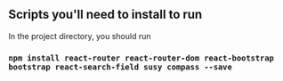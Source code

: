 ## Scripts you'll need to install to run

In the project directory, you should run

### `npm install react-router react-router-dom react-bootstrap bootstrap react-search-field susy compass --save`

